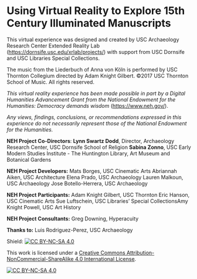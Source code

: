 # Using Virtual Reality to Explore 15th Century Illuminated Manuscripts



This virtual experience was designed and created by USC Archaeology Research Center Extended Reality Lab (https://dornsife.usc.edu/xrlab/projects/) with support from USC Dornsife and USC Libraries Special Collections. 

The music from the Liederbuch of Anna von Köln is performed by USC Thornton Collegium directed by Adam Knight Gilbert. ©2017 USC Thornton School of Music. All rights reserved.



*This virtual reality experience has been made possible in part by a Digital Humanities Advancement Grant from the National Endowment for the Humanities: Democracy demands wisdom* (https://www.neh.gov/).

*Any views, findings, conclusions, or recommendations expressed in this experience do not necessarily represent those of the National Endowment for the Humanities.*



**NEH Project Co-Directors**: 
**Lynn Swartz Dodd**, Director, Archaeology Research Center, USC Dornsife School of Religion
**Sabina Zonno**, USC Early Modern Studies Institute - The Huntington Library, Art Museum and Botanical Gardens

**NEH Project Developers:**
Mats Borges, USC Cinematic Arts
Abriannah Aiken, USC Architecture
Elena Prado, USC Archaeology
Lauren Malkoun, USC Archaeology
Jose Botello-Herrera, USC Archaeology

**NEH Project Participants:** 
Adam Knight Gilbert, USC Thornton
Eric Hanson, USC Cinematic Arts
Sue Luftschein, USC Libraries’ Special CollectionsAmy Knight Powell, USC Art History

**NEH Project Consultants:**
Greg Downing, Hyperacuity 

**Thanks to:**
Luis Rodriguez-Perez, USC Archaeology



Shield: [![CC BY-NC-SA 4.0][cc-by-nc-sa-shield]][cc-by-nc-sa]

This work is licensed under a
[Creative Commons Attribution-NonCommercial-ShareAlike 4.0 International License][cc-by-nc-sa].

[![CC BY-NC-SA 4.0][cc-by-nc-sa-image]][cc-by-nc-sa]

[cc-by-nc-sa]: http://creativecommons.org/licenses/by-nc-sa/4.0/
[cc-by-nc-sa-image]: https://licensebuttons.net/l/by-nc-sa/4.0/88x31.png
[cc-by-nc-sa-shield]: https://img.shields.io/badge/License-CC%20BY--NC--SA%204.0-lightgrey.svg





